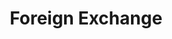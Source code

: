 ---
title: Foreign Exchange
credit: Production Designer
project: Foreign Exchange
img_src: /assets/images/Fex3A.jpg
featured_portfolio: None
featured_home: False
project_order: 6
portfolio_order: None
home_order: None
---